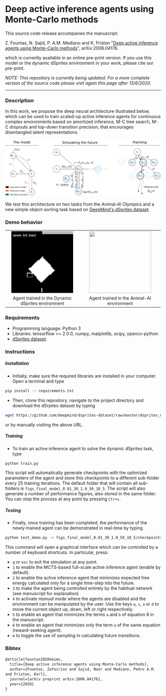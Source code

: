 # Deep active inference agents using Monte-Carlo methods

This source code release accompanies the manuscript:

Z. Fountas, N. Sajid, P. A.M. Mediano and K. Friston "[Deep active inference agents using Monte-Carlo methods](https://arxiv.org/abs/2006.04176)",	arXiv:2006.04176.

which is currently available in an online pre-print version. If you use this model or the dynamic dSprites environment in your work, please cite our pre-print.

*NOTE: This repository is currently being updated. For a more complete version of the source code please visit again this page after 13/6/2020.*

---
### Description
In this work, we propose the deep neural architecture illustrated below, which can be used to train scaled-up active inference agents for continuous complex environments based on amortized inference, M-C tree search, M-C dropouts and top-down transition precision, that encourages disentangled latent representations.

<p align="center"><img src="architecture.png" width="600"></p>

We test this architecture on two tasks from the Animal-AI Olympics and a new simple object-sorting task based on [DeepMind's dSprites dataset](https://github.com/deepmind/dsprites-dataset/).

### Demo behavior

<table style="width:100%;">
  <tr>
    <td align="center"><img src="dsprites.gif" width="200" height="200"/></td>
    <td align="center"><img src="animalai.gif" width="200" height="200"/></td>
  </tr>
  <tr>
    <td align="center">Agent trained in the Dynamic dSprites environment</td>
    <td align="center">Agent trained in the Animal-AI environment</td>
  </tr>
</table>

### Requirements
* Programming language: Python 3
* Libraries: tensorflow >= 2.0.0, numpy, matplotlib, scipy, opencv-python
* [dSprites dataset](https://github.com/deepmind/dsprites-dataset/raw/master/dsprites_ndarray_co1sh3sc6or40x32y32_64x64.npz).

### Instructions

##### Installation

* Initially, make sure the required libraries are installed in your computer. Open a terminal and type
```bash
pip install -r requirements.txt
```

* Then, clone this repository, navigate to the project directory and download the dSrpites dataset by typing
```bash
wget https://github.com/deepmind/dsprites-dataset/raw/master/dsprites_ndarray_co1sh3sc6or40x32y32_64x64.npz
```
or by manually visiting the above URL.

##### Training
* To train an active inference agent to solve the dynamic dSprites task, type
```bash
python train.py
```
This script will automatically generate checkpoints with the optimized parameters of the agent and store this checkpoints to a different sub-folder every 25 training iterations. The default folder that will contain all sub-folders is ```figs_final_model_0.01_30_1.0_50_10_5```. The script will also generate a number of performance figures, also stored in the same folder. You can stop the process at any point by pressing ```Ctr+c```.

##### Testing
* Finally, once training has been completed, the performance of the newly-trained agent can be demonstrated in real-time by typing
```bash
python test_demo.py -n figs_final_model_0.01_30_1.0_50_10_5/checkpoints/ -m
```
This command will open a graphical interface which can be controlled by a number of keyboard shortcuts. In particular, press:

  * `q` or `esc` to exit the simulation at any point.
  * `1` to enable the MCTS-based full-scale active inference agent (enable by default).
  * `2` to enable the active inference agent that minimizes expected free energy calculated only for a single time-step into the future.
  * `3` to make the agent being controlled entirely by the habitual network (see manuscript for explanation)
  * `4` to activate *manual mode* where the agents are disabled and the environment can be manipulated by the user. Use the keys `w`, `s`, `a` or `d` to move the current object up, down, left or right respectively.
  * `5` to enable an agent that minimizes the terms `a` and `b` of equation 8 in the manuscript.
  * `6` to enable an agent that minimizes only the term `a` of the same equation (reward-seeking agent).
  * `m` to toggle the use of sampling in calculating future transitions.


  ### Bibtex
  ```
  @article{fountas2020daimc,
    title={Deep active inference agents using Monte-Carlo methods},
    author={Fountas, Zafeirios and Sajid, Noor and Mediano, Pedro A.M. and Friston, Karl},
    journal={arXiv preprint arXiv:2006.04176},
    year={2020}
  }
  ```
